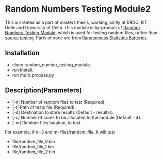 # Random Numbers Testing Module2

This is created as a part of masters thesis, working jointly at DRDO, IIIT Delhi and University of Delhi. This module is by-product of [Random Numbers Testing Module](https://github.com/MayankKharbanda/random_number_testing_module), which is used for testing random files, rather than [source testing](https://github.com/MayankKharbanda/random_number_testing_module). Parts of code are from [Randomness Statistics Batteries](https://github.com/crocs-muni/rtt-statistical-batteries).


## Installation

- clone random\_number\_testing\_module.
- run Install.
- run multi\_process.py

## Description(Parameters)
 
- [-n] Number of random files to test (Required).
- [-t] Path of tests file (Required).
- [-d] Destination to store results (Default - results/).
- [-c] Number of cores to be allocated to the module.(Default - 4).
- [-m] Random files location, to test.

For example, if n=3 and m=files/random_file.
It will test
- file/random\_file\_0.bin
- file/random\_file\_1.bin
- file/random\_file\_2.bin
